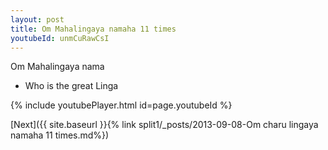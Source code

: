 ```yaml
---
layout: post
title: Om Mahalingaya namaha 11 times
youtubeId: unmCuRawCsI
---
```

 
 
Om Mahalingaya nama 
 
 -  Who is the great Linga 
 
  
 
  
 
 
 
 
 
 


{% include youtubePlayer.html id=page.youtubeId %}
 
[Next]({{ site.baseurl }}{% link  split1/_posts/2013-09-08-Om charu lingaya namaha 11 times.md%})
 
